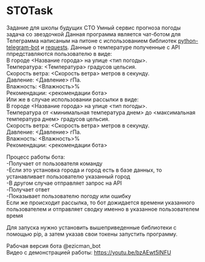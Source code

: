 # STOTask
Задание для школы будущих СТО
Умный сервис прогноза погоды задача со звездочкой
Данная программа является чат-ботом для Телеграмма написаным на питоне с использованием библиотек [python-telegram-bot](https://github.com/python-telegram-bot/python-telegram-bot) и [requests](https://github.com/psf/requests).
Данные о температуре полученные с API ппредставляются пользователю в виде:<br>
В городе <Название города> на улице <тип погоды>.<br>
Температура: <Температура> градусов цельсия.<br>
Скорость ветра: <Скорость ветра> метров в секунду.<br>
Давление: <Давление> гПа.<br>
Влажность: <Влажность>%<br>
Рекомендации: <рекомендации бота><br>
Или же в случае использовании рассылки в виде:<br>
В городе <Название города> на улице <тип погоды>.<br>
Температура от <минимальная температура днем> до <максимальная температура днем> градусов цельсия.<br>
Скорость ветра: <Скорость ветра> метров в секунду.<br>
Давление: <Давление> гПа.<br>
Влажность: <Влажность>%<br>
Рекомендации: <рекомендации бота><br>

Процесс работы бота:<br>
-Получает от пользователя команду<br>
-Если это установка города и город есть в базе данных, то устанавливает пользователю указанный город<br>
-В другом случае отправляет запрос на API<br>
-Получает ответ<br>
-Показывает пользователю погоду или ошибку<br>
Если же происходит рассылка, то бот дожидается времени указанного пользователем и отправляет сводку именно в указанное пользователем время

Для запуска нужно установить вышеприведенные библиотеки с помощью pip, а затем указав свои токены запустить программу.

Рабочая версия бота @ezicman_bot<br>
Видео с демонстрацией работы: https://youtu.be/bzAEwt5lNFU
